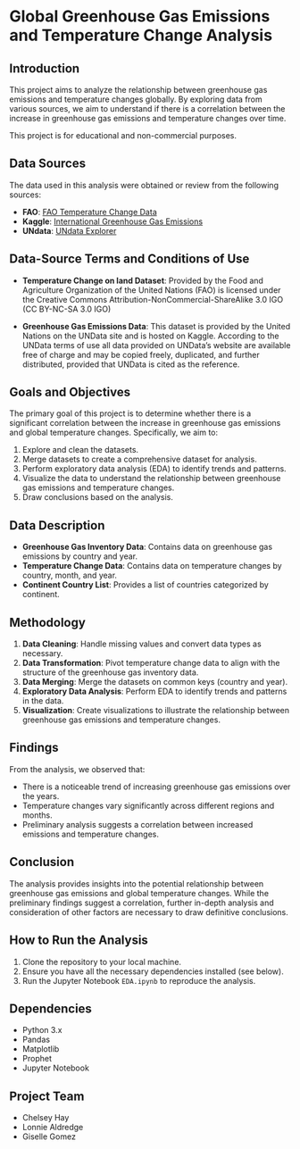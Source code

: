 # Global Greenhouse Gas Emissions and Temperature Change Analysis

## Introduction

This project aims to analyze the relationship between greenhouse gas emissions and temperature changes globally. By exploring data from various sources, we aim to understand if there is a correlation between the increase in greenhouse gas emissions and temperature changes over time.

This project is for educational and non-commercial purposes.

## Data Sources

The data used in this analysis were obtained or review from the following sources:
- **FAO**: [FAO Temperature Change Data](https://www.fao.org/faostat/en/#data/ET)
- **Kaggle**: [International Greenhouse Gas Emissions](https://www.kaggle.com/datasets/unitednations/international-greenhouse-gas-emissions)
- **UNdata**: [UNdata Explorer](http://data.un.org/Explorer.aspx)

## Data-Source Terms and Conditions of Use
- **Temperature Change on land Dataset**: Provided by the Food and Agriculture Organization of the United Nations (FAO) is licensed under the Creative Commons Attribution-NonCommercial-ShareAlike 3.0 IGO (CC BY-NC-SA 3.0 IGO)

- **Greenhouse Gas Emissions Data**: This dataset is provided by the United Nations on the UNData site and is hosted on Kaggle. According to the UNData terms of use all data provided on UNData’s website are available free of charge and may be copied freely, duplicated, and further distributed, provided that UNData is cited as the reference.

## Goals and Objectives

The primary goal of this project is to determine whether there is a significant correlation between the increase in greenhouse gas emissions and global temperature changes. Specifically, we aim to:

1. Explore and clean the datasets.
2. Merge datasets to create a comprehensive dataset for analysis.
3. Perform exploratory data analysis (EDA) to identify trends and patterns.
4. Visualize the data to understand the relationship between greenhouse gas emissions and temperature changes.
5. Draw conclusions based on the analysis.

## Data Description

- **Greenhouse Gas Inventory Data**: Contains data on greenhouse gas emissions by country and year.
- **Temperature Change Data**: Contains data on temperature changes by country, month, and year.
- **Continent Country List**: Provides a list of countries categorized by continent.

## Methodology

1. **Data Cleaning**: Handle missing values and convert data types as necessary.
2. **Data Transformation**: Pivot temperature change data to align with the structure of the greenhouse gas inventory data.
3. **Data Merging**: Merge the datasets on common keys (country and year).
4. **Exploratory Data Analysis**: Perform EDA to identify trends and patterns in the data.
5. **Visualization**: Create visualizations to illustrate the relationship between greenhouse gas emissions and temperature changes.

## Findings

From the analysis, we observed that:
- There is a noticeable trend of increasing greenhouse gas emissions over the years.
- Temperature changes vary significantly across different regions and months.
- Preliminary analysis suggests a correlation between increased emissions and temperature changes.

## Conclusion

The analysis provides insights into the potential relationship between greenhouse gas emissions and global temperature changes. While the preliminary findings suggest a correlation, further in-depth analysis and consideration of other factors are necessary to draw definitive conclusions.

## How to Run the Analysis

1. Clone the repository to your local machine.
2. Ensure you have all the necessary dependencies installed (see below).
3. Run the Jupyter Notebook `EDA.ipynb` to reproduce the analysis.

## Dependencies

- Python 3.x
- Pandas
- Matplotlib
- Prophet
- Jupyter Notebook


## Project Team
- Chelsey Hay
- Lonnie Aldredge
- Giselle Gomez